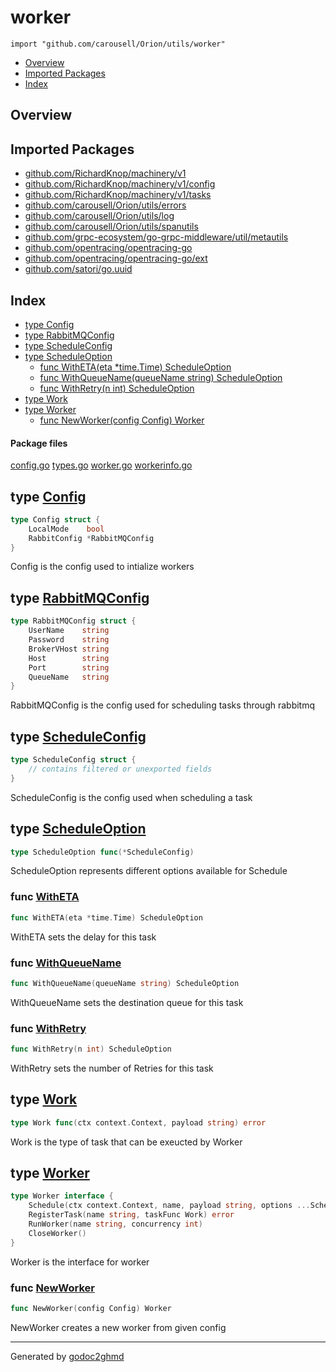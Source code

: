 # worker
`import "github.com/carousell/Orion/utils/worker"`

* [Overview](#pkg-overview)
* [Imported Packages](#pkg-imports)
* [Index](#pkg-index)

## <a name="pkg-overview">Overview</a>

## <a name="pkg-imports">Imported Packages</a>

- [github.com/RichardKnop/machinery/v1](https://godoc.org/github.com/RichardKnop/machinery/v1)
- [github.com/RichardKnop/machinery/v1/config](https://godoc.org/github.com/RichardKnop/machinery/v1/config)
- [github.com/RichardKnop/machinery/v1/tasks](https://godoc.org/github.com/RichardKnop/machinery/v1/tasks)
- [github.com/carousell/Orion/utils/errors](./../errors)
- [github.com/carousell/Orion/utils/log](./../log)
- [github.com/carousell/Orion/utils/spanutils](./../spanutils)
- [github.com/grpc-ecosystem/go-grpc-middleware/util/metautils](https://godoc.org/github.com/grpc-ecosystem/go-grpc-middleware/util/metautils)
- [github.com/opentracing/opentracing-go](https://godoc.org/github.com/opentracing/opentracing-go)
- [github.com/opentracing/opentracing-go/ext](https://godoc.org/github.com/opentracing/opentracing-go/ext)
- [github.com/satori/go.uuid](https://godoc.org/github.com/satori/go.uuid)

## <a name="pkg-index">Index</a>
* [type Config](#Config)
* [type RabbitMQConfig](#RabbitMQConfig)
* [type ScheduleConfig](#ScheduleConfig)
* [type ScheduleOption](#ScheduleOption)
  * [func WithETA(eta \*time.Time) ScheduleOption](#WithETA)
  * [func WithQueueName(queueName string) ScheduleOption](#WithQueueName)
  * [func WithRetry(n int) ScheduleOption](#WithRetry)
* [type Work](#Work)
* [type Worker](#Worker)
  * [func NewWorker(config Config) Worker](#NewWorker)

#### <a name="pkg-files">Package files</a>
[config.go](./config.go) [types.go](./types.go) [worker.go](./worker.go) [workerinfo.go](./workerinfo.go) 

## <a name="Config">type</a> [Config](./types.go#L20-L23)
``` go
type Config struct {
    LocalMode    bool
    RabbitConfig *RabbitMQConfig
}

```
Config is the config used to intialize workers

## <a name="RabbitMQConfig">type</a> [RabbitMQConfig](./types.go#L26-L33)
``` go
type RabbitMQConfig struct {
    UserName    string
    Password    string
    BrokerVHost string
    Host        string
    Port        string
    QueueName   string
}

```
RabbitMQConfig is the config used for scheduling tasks through rabbitmq

## <a name="ScheduleConfig">type</a> [ScheduleConfig](./types.go#L40-L44)
``` go
type ScheduleConfig struct {
    // contains filtered or unexported fields
}

```
ScheduleConfig is the config used when scheduling a task

## <a name="ScheduleOption">type</a> [ScheduleOption](./types.go#L47)
``` go
type ScheduleOption func(*ScheduleConfig)
```
ScheduleOption represents different options available for Schedule

### <a name="WithETA">func</a> [WithETA](./worker.go#L47)
``` go
func WithETA(eta *time.Time) ScheduleOption
```
WithETA sets the delay for this task

### <a name="WithQueueName">func</a> [WithQueueName](./worker.go#L40)
``` go
func WithQueueName(queueName string) ScheduleOption
```
WithQueueName sets the destination queue for this task

### <a name="WithRetry">func</a> [WithRetry](./worker.go#L33)
``` go
func WithRetry(n int) ScheduleOption
```
WithRetry sets the number of Retries for this task

## <a name="Work">type</a> [Work](./types.go#L36)
``` go
type Work func(ctx context.Context, payload string) error
```
Work is the type of task that can be exeucted by Worker

## <a name="Worker">type</a> [Worker](./types.go#L12-L17)
``` go
type Worker interface {
    Schedule(ctx context.Context, name, payload string, options ...ScheduleOption) error
    RegisterTask(name string, taskFunc Work) error
    RunWorker(name string, concurrency int)
    CloseWorker()
}
```
Worker is the interface for worker

### <a name="NewWorker">func</a> [NewWorker](./worker.go#L18)
``` go
func NewWorker(config Config) Worker
```
NewWorker creates a new worker from given config

- - -
Generated by [godoc2ghmd](https://github.com/GandalfUK/godoc2ghmd)